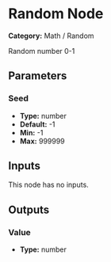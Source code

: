 
# Random Node

**Category:** Math / Random

Random number 0-1

## Parameters


### Seed
- **Type:** number
- **Default:** -1
- **Min:** -1
- **Max:** 999999



## Inputs

This node has no inputs.

## Outputs


### Value
- **Type:** number




